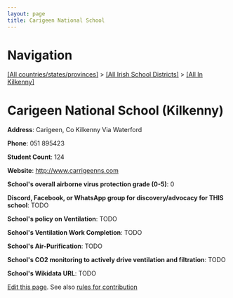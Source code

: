 ```yaml
---
layout: page
title: Carigeen National School
---
```

# Navigation

[[All countries/states/provinces]](../../..) > [[All Irish School Districts]](../..) > [[All In Kilkenny]](..)

# Carigeen National School (Kilkenny)

**Address**: Carigeen, Co Kilkenny Via Waterford

**Phone**: 051 895423

**Student Count**: 124

**Website**: <http://www.carrigeenns.com>

**School's overall airborne virus protection grade (0-5)**: 0

**Discord, Facebook, or WhatsApp group for discovery/advocacy for THIS school**: TODO

**School's policy on Ventilation**: TODO

**School's Ventilation Work Completion**: TODO

**School's Air-Purification**: TODO

**School's CO2 monitoring to actively drive ventilation and filtration**: TODO

**School's Wikidata URL**: TODO


[Edit this page](https://github.com/ventilate-schools/Ireland/edit/main/./Kilkenny/Carigeen_National_School.md). See also [rules for contribution](../../../contribution-rules/)